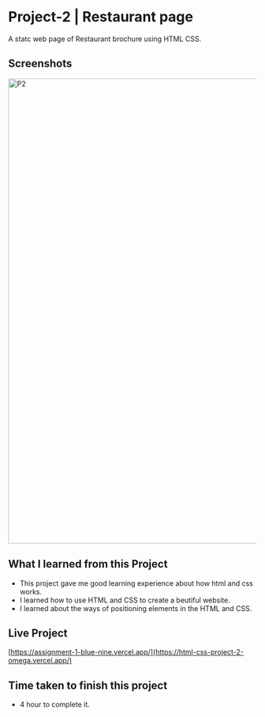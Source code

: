# Project-2 | Restaurant page
A statc web page of Restaurant brochure using HTML CSS.

## Screenshots

<img width="941" alt="P2" src="https://github.com/sakshipandey2601/HTML-CSS-Project-2/assets/130241239/6b2678df-80c0-4612-b950-62efb9996fce">

## What I learned from this Project
- This project gave me good learning experience about how html and css works.
- I learned how to use HTML and CSS to create a beutiful website.
- I learned about the ways of positioning elements in the HTML and CSS.
## Live Project
[https://assignment-1-blue-nine.vercel.app/](https://html-css-project-2-omega.vercel.app/)

## Time taken to finish this project
- 4 hour to complete it.
